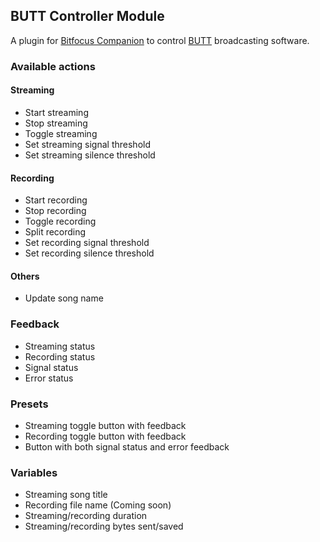 ## BUTT Controller Module

A plugin for [Bitfocus Companion](https://bitfocus.io/) to control
[BUTT](https://danielnoethen.de/butt/) broadcasting software.

### Available actions

#### Streaming

- Start streaming
- Stop streaming
- Toggle streaming
- Set streaming signal threshold
- Set streaming silence threshold

#### Recording

- Start recording
- Stop recording
- Toggle recording
- Split recording
- Set recording signal threshold
- Set recording silence threshold

#### Others

- Update song name

### Feedback

- Streaming status
- Recording status
- Signal status
- Error status

### Presets

- Streaming toggle button with feedback
- Recording toggle button with feedback
- Button with both signal status and error feedback

### Variables

- Streaming song title
- Recording file name (Coming soon)
- Streaming/recording duration
- Streaming/recording bytes sent/saved
